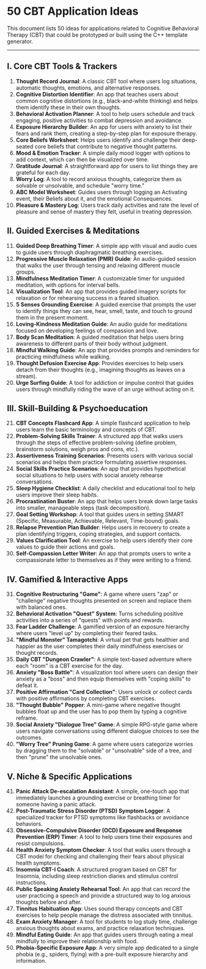 # 50 CBT Application Ideas

This document lists 50 ideas for applications related to Cognitive Behavioral Therapy (CBT) that could be prototyped or built using the C++ template generator.

---

## I. Core CBT Tools & Trackers

1.  **Thought Record Journal**: A classic CBT tool where users log situations, automatic thoughts, emotions, and alternative responses.
2.  **Cognitive Distortion Identifier**: An app that teaches users about common cognitive distortions (e.g., black-and-white thinking) and helps them identify these in their own thoughts.
3.  **Behavioral Activation Planner**: A tool to help users schedule and track engaging, positive activities to combat depression and avoidance.
4.  **Exposure Hierarchy Builder**: An app for users with anxiety to list their fears and rank them, creating a step-by-step plan for exposure therapy.
5.  **Core Beliefs Worksheet**: Helps users identify and challenge their deep-seated core beliefs that contribute to negative thought patterns.
6.  **Mood & Emotion Tracker**: A simple daily mood logger with options to add context, which can then be visualized over time.
7.  **Gratitude Journal**: A straightforward app for users to list things they are grateful for each day.
8.  **Worry Log**: A tool to record anxious thoughts, categorize them as solvable or unsolvable, and schedule "worry time."
9.  **ABC Model Worksheet**: Guides users through logging an Activating event, their Beliefs about it, and the emotional Consequences.
10. **Pleasure & Mastery Log**: Users track daily activities and rate the level of pleasure and sense of mastery they felt, useful in treating depression.

## II. Guided Exercises & Meditations

11. **Guided Deep Breathing Timer**: A simple app with visual and audio cues to guide users through diaphragmatic breathing exercises.
12. **Progressive Muscle Relaxation (PMR) Guide**: An audio-guided session that walks the user through tensing and relaxing different muscle groups.
13. **Mindfulness Meditation Timer**: A customizable timer for unguided meditation, with options for interval bells.
14. **Visualization Tool**: An app that provides guided imagery scripts for relaxation or for rehearsing success in a feared situation.
15. **5 Senses Grounding Exercise**: A guided exercise that prompts the user to identify things they can see, hear, smell, taste, and touch to ground them in the present moment.
16. **Loving-Kindness Meditation Guide**: An audio guide for meditations focused on developing feelings of compassion and love.
17. **Body Scan Meditation**: A guided meditation that helps users bring awareness to different parts of their body without judgment.
18. **Mindful Walking Guide**: An app that provides prompts and reminders for practicing mindfulness while walking.
19. **Thought Defusion Exercise App**: Provides exercises to help users detach from their thoughts (e.g., imagining thoughts as leaves on a stream).
20. **Urge Surfing Guide**: A tool for addiction or impulse control that guides users through mindfully riding the wave of an urge without acting on it.

## III. Skill-Building & Psychoeducation

21. **CBT Concepts Flashcard App**: A simple flashcard application to help users learn the basic terminology and concepts of CBT.
22. **Problem-Solving Skills Trainer**: A structured app that walks users through the steps of effective problem-solving (define problem, brainstorm solutions, weigh pros and cons, etc.).
23. **Assertiveness Training Scenarios**: Presents users with various social scenarios and helps them practice formulating assertive responses.
24. **Social Skills Practice Scenarios**: An app that provides hypothetical social situations to help users with social anxiety rehearse conversations.
25. **Sleep Hygiene Checklist**: A daily checklist and educational tool to help users improve their sleep habits.
26. **Procrastination Buster**: An app that helps users break down large tasks into smaller, manageable steps (task decomposition).
27. **Goal Setting Workshop**: A tool that guides users in setting SMART (Specific, Measurable, Achievable, Relevant, Time-bound) goals.
28. **Relapse Prevention Plan Builder**: Helps users in recovery to create a plan identifying triggers, coping strategies, and support contacts.
29. **Values Clarification Tool**: An exercise to help users identify their core values to guide their actions and goals.
30. **Self-Compassion Letter Writer**: An app that prompts users to write a compassionate letter to themselves as if they were writing to a friend.

## IV. Gamified & Interactive Apps

31. **Cognitive Restructuring "Game"**: A game where users "zap" or "challenge" negative thoughts presented on screen and replace them with balanced ones.
32. **Behavioral Activation "Quest" System**: Turns scheduling positive activities into a series of "quests" with points and rewards.
33. **Fear Ladder Challenge**: A gamified version of an exposure hierarchy where users "level up" by completing their feared tasks.
34. **"Mindful Monster" Tamagotchi**: A virtual pet that gets healthier and happier as the user completes their daily mindfulness exercises or thought records.
35. **Daily CBT "Dungeon Crawler"**: A simple text-based adventure where each "room" is a CBT exercise for the day.
36. **Anxiety "Boss Battle"**: A visualization tool where users can design their anxiety as a "boss" and then equip themselves with "coping skills" to defeat it.
37. **Positive Affirmation "Card Collection"**: Users unlock or collect cards with positive affirmations by completing CBT exercises.
38. **"Thought Bubble" Popper**: A mini-game where negative thought bubbles float up and the user has to pop them by typing a cognitive reframe.
39. **Social Anxiety "Dialogue Tree" Game**: A simple RPG-style game where users navigate conversations using different dialogue choices to see the outcomes.
40. **"Worry Tree" Pruning Game**: A game where users categorize worries by dragging them to the "solvable" or "unsolvable" side of a tree, and then "prune" the unsolvable ones.

## V. Niche & Specific Applications

41. **Panic Attack De-escalation Assistant**: A simple, one-touch app that immediately launches a grounding exercise or breathing timer for someone having a panic attack.
42. **Post-Traumatic Stress Disorder (PTSD) Symptom Logger**: A specialized tracker for PTSD symptoms like flashbacks or avoidance behaviors.
43. **Obsessive-Compulsive Disorder (OCD) Exposure and Response Prevention (ERP) Timer**: A tool to help users time their exposures and resist compulsions.
44. **Health Anxiety Symptom Checker**: A tool that walks users through a CBT model for checking and challenging their fears about physical health symptoms.
45. **Insomnia CBT-I Coach**: A structured program based on CBT for Insomnia, including sleep restriction diaries and stimulus control instructions.
46. **Public Speaking Anxiety Rehearsal Tool**: An app that can record the user practicing a speech and provide a structured way to log anxious thoughts before and after.
47. **Tinnitus Habituation App**: Uses sound therapy concepts and CBT exercises to help people manage the distress associated with tinnitus.
48. **Exam Anxiety Manager**: A tool for students to log study time, challenge anxious thoughts about exams, and practice relaxation techniques.
49. **Mindful Eating Guide**: An app that guides users through eating a meal mindfully to improve their relationship with food.
50. **Phobia-Specific Exposure App**: A very simple app dedicated to a single phobia (e.g., spiders, flying) with a pre-built exposure hierarchy and information.
